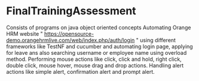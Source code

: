 # FinalTrainingAssessment
Consists of programs on java object oriented concepts
Automating Orange HRM website " https://opensource-demo.orangehrmlive.com/web/index.php/auth/login " using different frameworks like TestNF and cucumber and automating login page, applying for leave ans also searching username or employee name using overload method.
Performing mouse actions like click, click and hold, right click, double click, mouse hover, mouse drag and drop actions.
Handling alert actions like simple alert, confirmation alert and prompt alert.
